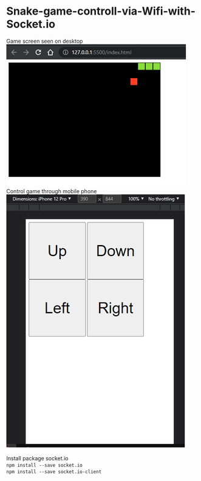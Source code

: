 # Snake-game-controll-via-Wifi-with-Socket.io
Game screen seen on desktop<br>
<img src="Cap1.PNG"> <br>
Control game through mobile phone<br>
<img src="Cap2.PNG"> <br>
<br>
Install package socket.io<br>
`npm install --save socket.io` <br>
`npm install --save socket.io-client`<br>

<!-- Thanks to ytb Lập trình viên TV -->
